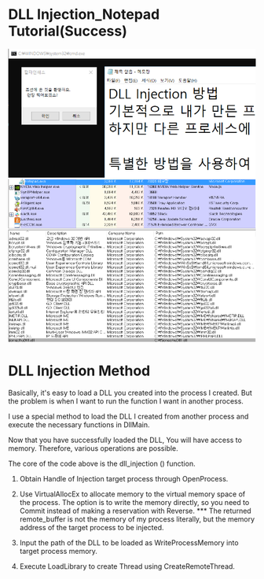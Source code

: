 # DLL Injection_Notepad Tutorial(Success)
![](../img/DLL_Injection_Notepad.PNG)
![](../img/Process_Explorer.PNG)
# DLL Injection Method

Basically, it's easy to load a DLL you created into the process I created.
But the problem is when I want to run the function I want in another process.

I use a special method to load the DLL I created from another process and execute the necessary functions in DllMain.

Now that you have successfully loaded the DLL,
You will have access to memory.
Therefore, various operations are possible.

The core of the code above is the dll_injection () function.

1. Obtain Handle of Injection target process through OpenProcess.
2. Use VirtualAllocEx to allocate memory to the virtual memory space of the process.
The option is to write the memory directly, so you need to Commit instead of making a reservation with Reverse.
 *** The returned remote_buffer is not the memory of my process literally, but the memory address of the target process to be injected.

3. Input the path of the DLL to be loaded as WriteProcessMemory into target process memory.
4. Execute LoadLibrary to create Thread using CreateRemoteThread.
